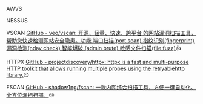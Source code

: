 AWVS

NESSUS

VSCAN [GitHub - veo/vscan: 开源、轻量、快速、跨平台 的网站漏洞扫描工具，帮助您快速检测网站安全隐患。功能 端口扫描(port scan) 指纹识别(fingerprint) 漏洞检测(nday check) 智能爆破 (admin brute) 敏感文件扫描(file fuzz)](https://github.com/veo/vscan)👍

HTTPX [GitHub - projectdiscovery/httpx: httpx is a fast and multi-purpose HTTP toolkit that allows running multiple probes using the retryablehttp library.](https://github.com/projectdiscovery/httpx)😍

FSCAN [GitHub - shadow1ng/fscan: 一款内网综合扫描工具，方便一键自动化、全方位漏扫扫描。](https://github.com/shadow1ng/fscan)😘